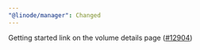 ```yaml
---
"@linode/manager": Changed
---
```


Getting started link on the volume details page ([#12904](https://github.com/linode/manager/pull/12904))
